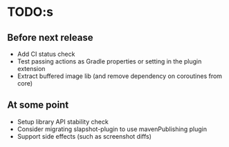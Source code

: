 # TODO:s

## Before next release
* Add CI status check
* Test passing actions as Gradle properties or setting in the plugin extension
* Extract buffered image lib (and remove dependency on coroutines from core)

## At some point
* Setup library API stability check
* Consider migrating slapshot-plugin to use mavenPublishing plugin
* Support side effects (such as screenshot diffs)